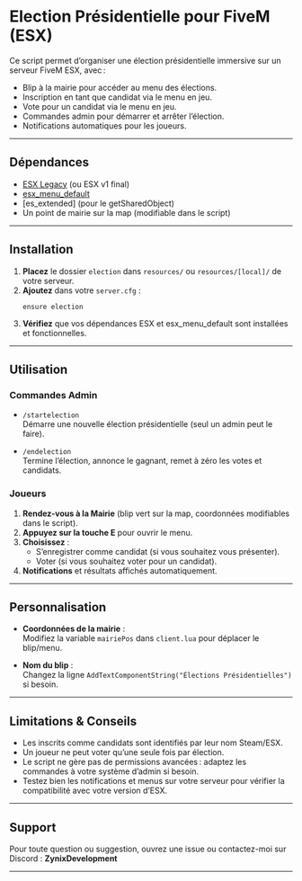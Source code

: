 # Election Présidentielle pour FiveM (ESX)

Ce script permet d’organiser une élection présidentielle immersive sur un serveur FiveM ESX, avec :

- Blip à la mairie pour accéder au menu des élections.
- Inscription en tant que candidat via le menu en jeu.
- Vote pour un candidat via le menu en jeu.
- Commandes admin pour démarrer et arrêter l’élection.
- Notifications automatiques pour les joueurs.

---

## Dépendances

- [ESX Legacy](https://github.com/esx-framework/esx-legacy) (ou ESX v1 final)
- [esx_menu_default](https://github.com/esx-framework/esx_menu_default)
- [es_extended] (pour le getSharedObject)
- Un point de mairie sur la map (modifiable dans le script)

---

## Installation

1. **Placez** le dossier `election` dans `resources/` ou `resources/[local]/` de votre serveur.
2. **Ajoutez** dans votre `server.cfg` :
   ```
   ensure election
   ```
3. **Vérifiez** que vos dépendances ESX et esx_menu_default sont installées et fonctionnelles.

---

## Utilisation

### Commandes Admin

- `/startelection`  
  Démarre une nouvelle élection présidentielle (seul un admin peut le faire).

- `/endelection`  
  Termine l’élection, annonce le gagnant, remet à zéro les votes et candidats.

### Joueurs

1. **Rendez-vous à la Mairie** (blip vert sur la map, coordonnées modifiables dans le script).
2. **Appuyez sur la touche E** pour ouvrir le menu.
3. **Choisissez** :
   - S’enregistrer comme candidat (si vous souhaitez vous présenter).
   - Voter (si vous souhaitez voter pour un candidat).
4. **Notifications** et résultats affichés automatiquement.

---

## Personnalisation

- **Coordonnées de la mairie** :  
  Modifiez la variable `mairiePos` dans `client.lua` pour déplacer le blip/menu.

- **Nom du blip** :  
  Changez la ligne `AddTextComponentString("Élections Présidentielles")` si besoin.

---

## Limitations & Conseils

- Les inscrits comme candidats sont identifiés par leur nom Steam/ESX.
- Un joueur ne peut voter qu’une seule fois par élection.
- Le script ne gère pas de permissions avancées : adaptez les commandes à votre système d’admin si besoin.
- Testez bien les notifications et menus sur votre serveur pour vérifier la compatibilité avec votre version d’ESX.

---

## Support

Pour toute question ou suggestion, ouvrez une issue ou contactez-moi sur Discord : **ZynixDevelopment**

---
